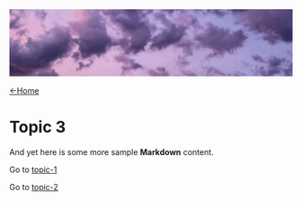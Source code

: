 <img src="https://raw.githubusercontent.com/paulhibbitts/docsify-this-multiple-page-site/main/images/chase-moyer-730496-unsplash-cropped.jpg" alt="" class="header-image-full-width" loading="lazy">

[←Home](home.md)

# Topic 3

And yet here is some more sample **Markdown** content.  

Go to [topic-1](topic-1.md)

Go to [topic-2](topic-2.md)